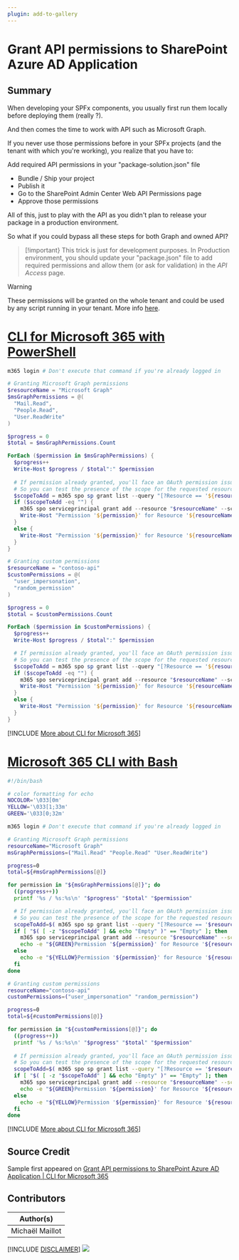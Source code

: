 ```yaml
---
plugin: add-to-gallery
---
```


# Grant API permissions to SharePoint Azure AD Application

## Summary

When developing your SPFx components, you usually first run them locally before deploying them (really ?).

And then comes the time to work with API such as Microsoft Graph.

If you never use those permissions before in your SPFx projects (and the tenant with which you're working), you realize that you have to:
 
Add required API permissions in your "package-solution.json" file

 * Bundle / Ship your project
 * Publish it
 * Go to the SharePoint Admin Center Web API Permissions page
 * Approve those permissions

All of this, just to play with the API as you didn't plan to release your package in a production environment.

So what if you could bypass all these steps for both Graph and owned API?
 
> [!important}
> This trick is just for development purposes. In Production environment, you should update your "package.json" file to add required permissions and allow them (or ask for validation) in the 
*API Access*  page.

> [!warning]
> These permissions will be granted on the whole tenant and could be used by any script running in your tenant. More info [here](https://docs.microsoft.com/en-us/sharepoint/dev/spfx/use-aadhttpclient#considerations).
 
 
# [CLI for Microsoft 365 with PowerShell](#tab/cli-m365-ps)
```powershell
m365 login # Don't execute that command if you're already logged in

# Granting Microsoft Graph permissions
$resourceName = "Microsoft Graph"
$msGraphPermissions = @(
  "Mail.Read",
  "People.Read",
  "User.ReadWrite"
)

$progress = 0
$total = $msGraphPermissions.Count

ForEach ($permission in $msGraphPermissions) {
  $progress++
  Write-Host $progress / $total":" $permission
    
  # If permission already granted, you'll face an OAuth permission issue
  # So you can test the presence of the scope for the requested resource to prevent the error
  $scopeToAdd = m365 spo sp grant list --query "[?Resource == '${resourceName}' && Scope == '${permission}']"
  if ($scopeToAdd -eq "") {
    m365 spo serviceprincipal grant add --resource "$resourceName" --scope "$permission"
    Write-Host "Permission '${permission}' for Resource '${resourceName}' granted" -ForegroundColor Green
  }
  else {
    Write-Host "Permission '${permission}' for Resource '${resourceName}' already granted" -ForegroundColor Yellow 
  }
}

# Granting custom permissions
$resourceName = "contoso-api"
$customPermissions = @(
  "user_impersonation",
  "random_permission"
)

$progress = 0
$total = $customPermissions.Count

ForEach ($permission in $customPermissions) {
  $progress++
  Write-Host $progress / $total":" $permission

  # If permission already granted, you'll face an OAuth permission issue
  # So you can test the presence of the scope for the requested resource to prevent the error
  $scopeToAdd = m365 spo sp grant list --query "[?Resource == '${resourceName}' && Scope == '${permission}']"
  if ($scopeToAdd -eq "") {
    m365 spo serviceprincipal grant add --resource "$resourceName" --scope "$permission"
    Write-Host "Permission '${permission}' for Resource '${resourceName}' granted" -ForegroundColor Green
  }
  else {
    Write-Host "Permission '${permission}' for Resource '${resourceName}' already granted" -ForegroundColor Yellow 
  }
}
```
[!INCLUDE [More about CLI for Microsoft 365](../../docfx/includes/MORE-CLIM365.md)]
 
# [Microsoft 365 CLI with Bash](#tab/m365cli-bash)
```bash
#!/bin/bash

# color formatting for echo
NOCOLOR='\033[0m'
YELLOW='\033[1;33m'
GREEN='\033[0;32m'

m365 login # Don't execute that command if you're already logged in

# Granting Microsoft Graph permissions
resourceName="Microsoft Graph"
msGraphPermissions=("Mail.Read" "People.Read" "User.ReadWrite")

progress=0
total=${#msGraphPermissions[@]}

for permission in "${msGraphPermissions[@]}"; do
  ((progress++))
  printf '%s / %s:%s\n' "$progress" "$total" "$permission"

  # If permission already granted, you'll face an OAuth permission issue
  # So you can test the presence of the scope for the requested resource to prevent the error
  scopeToAdd=$( m365 spo sp grant list --query "[?Resource == '$resourceName' && Scope == '${permission}']" )
  if [ "$( [ -z "$scopeToAdd" ] && echo "Empty" )" == "Empty" ]; then
    m365 spo serviceprincipal grant add --resource "$resourceName" --scope "$permission"
    echo -e "${GREEN}Permission '${permission}' for Resource '${resourceName}' granted${NOCOLOR}"
  else
    echo -e "${YELLOW}Permission '${permission}' for Resource '${resourceName}' already granted${NOCOLOR}"
  fi
done

# Granting custom permissions
resourceName="contoso-api"
customPermissions=("user_impersonation" "random_permission")

progress=0
total=${#customPermissions[@]}

for permission in "${customPermissions[@]}"; do
  ((progress++))
  printf '%s / %s:%s\n' "$progress" "$total" "$permission"
  
  # If permission already granted, you'll face an OAuth permission issue
  # So you can test the presence of the scope for the requested resource to prevent the error
  scopeToAdd=$( m365 spo sp grant list --query "[?Resource == '$resourceName' && Scope == '${permission}']" )
  if [ "$( [ -z "$scopeToAdd" ] && echo "Empty" )" == "Empty" ]; then
    m365 spo serviceprincipal grant add --resource "$resourceName" --scope "$permission"
    echo -e "${GREEN}Permission '${permission}' for Resource '${resourceName}' granted${NOCOLOR}"
  else
    echo -e "${YELLOW}Permission '${permission}' for Resource '${resourceName}' already granted${NOCOLOR}"
  fi
done
```
[!INCLUDE [More about CLI for Microsoft 365](../../docfx/includes/MORE-CLIM365.md)]


## Source Credit

Sample first appeared on [Grant API permissions to SharePoint Azure AD Application | CLI for Microsoft 365](https://pnp.github.io/cli-microsoft365/sample-scripts/spo/grant-api-permissions-aad/)

## Contributors

| Author(s) |
|-----------|
| Michaël Maillot |


[!INCLUDE [DISCLAIMER](../../docfx/includes/DISCLAIMER.md)]
<img src="https://pnptelemetry.azurewebsites.net/script-samples/scripts/spo-grant-api-permissions-aad" aria-hidden="true" />
